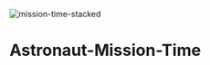 ![mission-time-stacked](https://user-images.githubusercontent.com/24597915/132448950-458d2682-13a4-4d31-8cf6-2f50964cb409.png)
# Astronaut-Mission-Time
